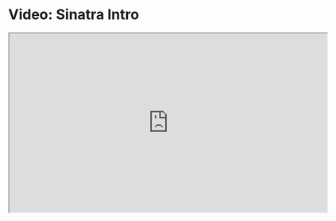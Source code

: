 # Video: Sinatra Intro

<iframe src="https://player.vimeo.com/video/594025031/?title=0&byline=0&portrait=0" width="640" height="360" allowfullscreen="allowfullscreen" allow="autoplay; fullscreen; picture-in-picture"></iframe>
